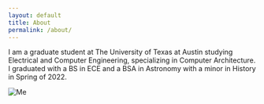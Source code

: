 ```yaml
---
layout: default
title: About
permalink: /about/
---
```


I am a graduate student at The University of Texas at Austin studying 
Electrical and Computer Engineering, specializing in Computer Architecture. 
I graduated with a BS in ECE and a BSA in Astronomy with a minor in History 
in Spring of 2022. 

![Me](https://lh3.googleusercontent.com/pw/AM-JKLWKQUExgHQyVLgrJYdJjlgnjBgMzXOi1FYF7tAYCZ1Oj57vccVjHtDmxG4WmlL1vtYBUuNLs5vFA5AIEpjvZXdjbroPH7KejIrJslDhDiZA9RYL4EVbjwbrhyCG-KG_Fjy25EytUP5SJNbS3MmYVGriZA=w991-h1319-no)
